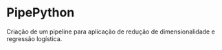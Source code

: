 # PipePython
Criação de um pipeline para aplicação de redução de dimensionalidade e regressão logística.
